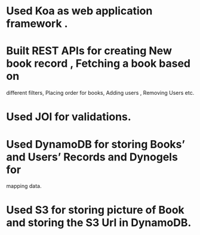 # Used Koa as web application framework .
# Built REST APIs for creating New book record , Fetching a book based on
different filters, Placing order for books, Adding users , Removing Users etc.
# Used JOI for validations.
# Used DynamoDB for storing Books’ and Users’ Records and Dynogels for
mapping data.
# Used S3 for storing picture of Book and storing the S3 Url in DynamoDB.
